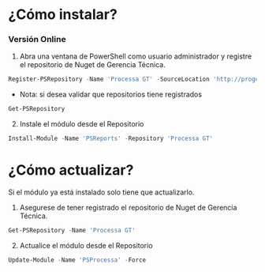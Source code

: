 # ¿Cómo instalar?

### Versión Online

1. Abra una ventana de PowerShell como usuario administrador y registre el repositorio de Nuget de Gerencia Técnica.

```powershell
Register-PSRepository -Name 'Processa GT' -SourceLocation 'http://proget:8020/nuget/PowerShell' -InstallationPolicy Trusted
```
- Nota: si desea validar que repositorios tiene registrados
``` powershell
Get-PSRepository
```

2. Instale el módulo desde el Repositorio

```powershell
Install-Module -Name 'PSReports' -Repository 'Processa GT'
```

# ¿Cómo actualizar?

Si el módulo ya está instalado solo tiene que actualizarlo. 

1. Asegurese de tener registrado el repositorio de Nuget de Gerencia Técnica.

```powershell
Get-PSRepository -Name 'Processa GT'
```

2. Actualice el módulo desde el Repositorio

```powershell
Update-Module -Name 'PSProcessa' -Force
```
